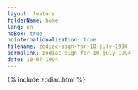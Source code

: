 ```yaml
---
layout: feature
folderName: home
lang: en
noBox: true
nointernationalization: true
fileName: zodiac-sign-for-10-july-1994
permalink: zodiac-sign-for-10-july-1994
date: 10-07-1994
---
```

{% include zodiac.html %}

